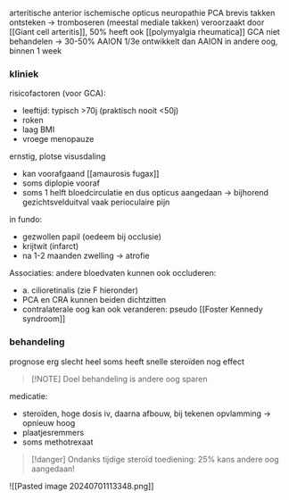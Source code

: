 arteritische anterior ischemische opticus neuropathie
PCA brevis takken ontsteken -> tromboseren (meestal mediale takken)
veroorzaakt door [[Giant cell arteritis]], 50% heeft ook [[polymyalgia rheumatica]] 
GCA niet behandelen -> 30-50% AAION
1/3e ontwikkelt dan AAION in andere oog, binnen 1 week

### kliniek
risicofactoren (voor GCA):
- leeftijd: typisch >70j (praktisch nooit <50j)
- roken
- laag BMI
- vroege menopauze

ernstig, plotse visusdaling
- kan voorafgaand [[amaurosis fugax]]
- soms diplopie vooraf
- soms 1 helft bloedcirculatie en dus opticus aangedaan -> bijhorend gezichtsvelduitval
vaak perioculaire pijn

in fundo:
- gezwollen papil (oedeem bij occlusie)
- krijtwit (infarct)
- na 1-2 maanden zwelling -> atrofie

Associaties:
andere bloedvaten kunnen ook occluderen:
- a. cilioretinalis (zie F hieronder)
- PCA en CRA kunnen beiden dichtzitten
- contralaterale oog kan ook veranderen: pseudo  [[Foster Kennedy syndroom]] 
### behandeling
prognose erg slecht
heel soms heeft snelle steroïden nog effect
> [!NOTE] Doel behandeling is andere oog sparen

medicatie:
- steroïden, hoge dosis iv, daarna afbouw, bij tekenen opvlamming -> opnieuw hoog
- plaatjesremmers
- soms methotrexaat

> [!danger] Ondanks tijdige steroïd toediening: 25% kans andere oog aangedaan!




 
![[Pasted image 20240701113348.png]]


